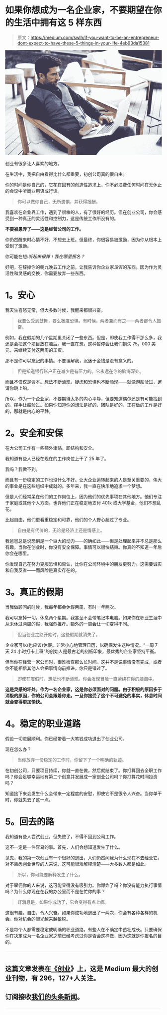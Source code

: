 # 如果你想成为一名企业家，不要期望在你的生活中拥有这 5 样东西

> 原文：<https://medium.com/swlh/if-you-want-to-be-an-entrepreneur-dont-expect-to-have-these-5-things-in-your-life-4eb93da15381>

![](img/9ab591350711e68efb08630f4718e656.png)

创业有很多让人喜欢的地方。

在生活中，我把自由看得比什么都重要，初创公司真的很自由。

你的时间是你自己的，它花在固有的创造性追求上，你不必浪费任何时间在无休止的会议中听商业用语或行话。

> 你可以做你自己，无所畏惧，并获得报酬。

我喜欢在企业界工作，遇到了很棒的人，有了很好的经历。但在创业公司，你会感受到一种真正的灵活性和控制力，这是传统工作所没有的。

**不要被愚弄了——这是经营公司的工作。**

你仍然醒来时心情不好，不想去上班。但最终，你很容易被激励，因为你从根本上受到了激励。

你可能在想:*听起来很棒！我在哪里报名？*

好吧，在辞掉你的朝九晚五工作之前，让我告诉你企业家*没有*的东西。因为作为灵活性和灵感的交换，你需要放弃一些东西。

# **1。安心**

我天生喜怒无常，但大多数时候，我醒来都很兴奋。

> 我要么受到鼓舞，要么极度恐惧。有时候，两者兼而有之——两者都令人振奋。

例如，我在假期的几个星期里关闭了一些东西。但是，即使我工作得不那么多，我还是会把这个项目放在脑后。我一直在想，这种暂停会让我们损失 75，000 美元，来继续支付这两周的工资。

那不是你可以忘记的事情。不要误解我，沉迷于金钱是没有意义的。

> 但是知道银行账户正在减少是有压力的。它永远在你的脑海深处。

而且不仅仅是资本。想法不断涌现，疑虑和恐惧也不断涌现——就像游船驶过，邀请你跳上船。

所以，作为一个企业家，不要期待太多的内心平静，但要知道偶尔还是有可能找到的。挥手让船驶过。如果你知道你的想法是好的，团队是好的，正在做的工作是好的，那就是内心的平静。

# **2。安全和安保**

在大公司工作有一些额外津贴，即结构和安全。

我知道有些人已经在现在的工作岗位上干了 25 年了。

我吗？我做不到。

而且有一份稳定的工作也没什么不好。让大企业运转起来的人是至关重要的，伟大的事业是在这些组织中成就的。多年来，我一直在快乐地追求一个梦想。

但是人们经常呆在他们的工作岗位上，因为他们的优先事项在其他地方。他们专注于家庭或其他个人方面。也许他们正在稳定地支付 401k 或大学基金，他们不想乱花。

比起自由，他们更看重稳定和可靠，他们的个人野心超过了专业。

> 自由是有代价的，无论是经济上还是情感上。

我爸爸总是说恐惧是一个巨大的动力——的确如此——但是处理起来并不总是那么有趣。当你在创业时，你没有安全保障。事情可以很快结束。你真的不知道一年后你会在哪里。

你发现自己在努力克服恐惧和否认，比你在公司环境中的朋友更努力。这需要诚实和自我反省——而风险是真实存在的。

# **3。真正的假期**

当我做顾问的时候，我每年都会休假两周，有时一年两次。

我可以忘掉一切，休息两个星期。我甚至不会带笔记本电脑。如果你在职业生涯中从未休过两周的假，我强烈推荐。额外的一周会让一切变得不同。

> 但当创业之路开始时，这些假期就消失了。

企业家可以(也应该)休假。非常小心地管理日历，以确保发生这种情况。“一周 7 天 24 小时打卡上班”的创始人是最古老的刻板印象，最优秀的企业家坚持平衡。

但当你在经营一家公司时，很难检查那么长时间。这并不是说事情没有完成，或者你不能相信其他人会把事情向前推进。你只是错过了。

> 即使在度假时，想法也不断涌现。你会发现冒险一直萦绕在你的脑海中。

**这是灵感的坏处。作为一名企业家，这是你必须面对的问题。由于积极的原因多于消极的原因，你的公司会跟着你走。一旦你接受了这个不可避免的事实，休息时间就会变得更加愉快。**

# **4。稳定的职业道路**

假设一切进展顺利。你已经带着一大笔钱成功退出了创业公司。

现在怎么办？

> 当你放弃一份稳定的工作时，你留下了一个明确的轨迹。

在初创公司，只要项目持续，你就一直在做，然后就结束了。你打算回去全职工作吗？你会足够幸运地有第二个创意并发展成一家创业公司吗？你打算花时间投资吗？

知道接下来会发生什么会带来一定程度的安慰，即使它不是很令人兴奋。当你单干时，你就失去了这一点。

# **5。回去的路**

我知道有些人尝试创业，但失败了，不得不回到公司工作。

这不一定是一件容易的事。首先，人们会想知道发生了什么。

见鬼，我的第一次创业有一个很好的退出，人们仍然问我为什么现在不去经营它。对不熟悉创业世界的人来说，这可能很难解释清楚——大多数人都是如此。

> 所以，你可能要解释发生了什么。

对于雇佣你的人来说，这可能显得没有吸引力。你爆炸了吗？你没有能力执行事情吗？为什么你现在在我的办公室而不是在忙你的事？

> 好消息是，如果你成功了，它会变得有点上瘾。

这很有趣，自由，令人兴奋。如果你成功地退出了一两次，你会有各种各样的机会。你对机会的眼光越来越敏锐。

不是每个人都需要稳定或明确的职业道路。有些人在不确定中茁壮成长。只要确保你在决定成为一名企业家之前已经考虑过你是否会这样做，因为这就是你报名的目的。

![](img/731acf26f5d44fdc58d99a6388fe935d.png)

## 这篇文章发表在[《创业](https://medium.com/swlh)》上，这是 Medium 最大的创业刊物，有 296，127+人关注。

## 订阅接收[我们的头条新闻](http://growthsupply.com/the-startup-newsletter/)。

![](img/731acf26f5d44fdc58d99a6388fe935d.png)